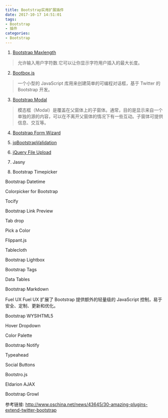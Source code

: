 ```yaml
---
title: Bootstrap实用扩展插件 
date: 2017-10-17 14:51:01
tags:
- Bootstrap 
- 插件
categories: 
- Bootstrap 
---
```



1. [Bootstrap Maxlength](http://mimo84.github.io/bootstrap-maxlength/) 
> 允许输入用户字符数.它可以让你显示字符用户插入的最大长度。

2. [Bootbox.js](http://bootboxjs.com)
> 一个小型的 JavaScript 库用来创建简单的可编程对话框，基于 Twitter 的 Bootstrap 开发。

3. [Bootstrap Modal](http://jschr.github.io/bootstrap-modal/)
> 模态框（Modal）是覆盖在父窗体上的子窗体。通常，目的是显示来自一个单独的源的内容，可以在不离开父窗体的情况下有一些互动。子窗体可提供信息、交互等。

4. [Bootstrap Form Wizard](https://www.panopta.com/2013/02/06/bootstrap-application-wizard-2/)

5. [jqBootstrapValidation](http://reactiveraven.github.io/jqBootstrapValidation/)

6. [jQuery File Upload](http://blueimp.github.io/jQuery-File-Upload/)

7. Jasny

8. Bootstrap Timepicker
 
Bootstrap Datetime
 
Colorpicker for Bootstrap
 
Tocify
 
Bootstrap Link Preview
 
Tab drop
 
Pick a Color
 
Flippant.js
 
Tablecloth
 
Bootstrap Lightbox
 
Bootstrap Tags
 
Data Tables
 
Bootstrap Markdown
 
Fuel UX
Fuel UX 扩展了 Bootstrap 提供额外的轻量级的 JavaScript 控制，易于安全、定制、更新和优化。
 
Bootstrap WYSIHTML5
 
Hover Dropdown
 
Color Palette
 
Bootstrap Notify
 
Typeahead
 
Social Buttons
 
Bootstro.js
 
Eldarion AJAX
 
Bootstrap Growl

参考链接:
http://www.oschina.net/news/43645/30-amazing-plugins-extend-twitter-bootstrap